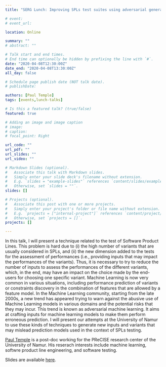 ```yaml
---
title: "SERG Lunch: Improving SPLs test suites using adversarial generation"

# event: 
# event_url: 

location: Online

summary: ""
# abstract: ""

# Talk start and end times.
# End time can optionally be hidden by prefixing the line with `#`.
date: "2020-04-08T12:30:00Z"
date_end: "2020-04-08T13:30:00Z"
all_day: false

# Schedule page publish date (NOT talk date).
# publishDate:

authors: [Paul Temple]
tags: [events,lunch-talks]

# Is this a featured talk? (true/false)
featured: true

# Adding an image and image caption
# image:
# caption: 
# focal_point: Right

url_code: ""
url_pdf: ""
url_slides: ""
url_video: ""

# Markdown Slides (optional).
#   Associate this talk with Markdown slides.
#   Simply enter your slide deck's filename without extension.
#   E.g. `slides = "example-slides"` references `content/slides/example-slides.md`.
#   Otherwise, set `slides = ""`.
slides: []

# Projects (optional).
#   Associate this post with one or more projects.
#   Simply enter your project's folder or file name without extension.
#   E.g. `projects = ["internal-project"]` references `content/project/deep-learning/index.md`.
#   Otherwise, set `projects = []`.
projects: []

---
```



In this talk, I will present a technique related to the test of Software Product Lines. This problem is hard due to (i) the high number of variants that are usually considered in SPLs, and (ii) the new dimension added to the tests for the assessment of performances (i.e., providing inputs that may impact the performances of the variants). Thus, it is necessary to try to reduce the number of inputs to assess the performances of the different variants, which, in the end, may have an impact on the choice made by the end-users for choosing one specific variant. Machine Learning is now very common in various situations, including performance prediction of variants or constraints discovery in the combination of features that are allowed by a feature model. In the Machine Learning community, starting from the late 2000s, a new trend has appeared trying to warn against the abusive use of Machine Learning models in various domains and the potential risks that they may incur. This trend is known as adversarial machine learning. It aims at crafting inputs for machine learning models to make them perform erroneous prediction. I will present our attempts at the University of Namur to use these kinds of techniques to generate new inputs and variants that may mislead prediction models used in the context of SPLs testing.

[Paul Temple](https://templep.github.io) is a post-doc working for the PReCISE research center of the University of Namur. His reserach interests include machine learning, softwre product line engineering, and software testing.

Slides are available [here](https://github.com/templep/Delft_Presentation).

